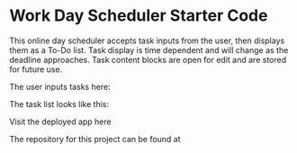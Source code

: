 # Work Day Scheduler Starter Code
This online day scheduler accepts task inputs from the user, then displays them as a To-Do list. Task display is time dependent and will change as the deadline approaches. Task content blocks are open for edit and are stored for future use.


The user inputs tasks here:


The task list looks like this:

Visit the deployed app here

The repository for this project can be found at